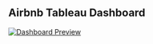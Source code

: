 ## Airbnb Tableau Dashboard
[![Dashboard Preview](assets/dashboard.png)](https://public.tableau.com/views/AirBnBFullProject_17558883378360/Dashboard1?:language=en-US&publish=yes&:sid=&:redirect=auth&:display_count=n&:origin=viz_share_link)
